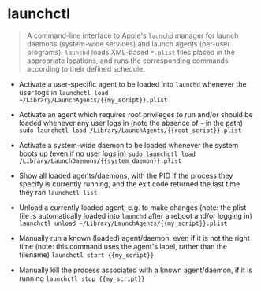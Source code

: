 # launchctl
> A command-line interface to Apple's `launchd` manager for launch daemons (system-wide services) and launch agents (per-user programs).
> `launchd` loads XML-based `*.plist` files placed in the appropriate locations, and runs the corresponding commands according to their defined schedule.

- Activate a user-specific agent to be loaded into `launchd` whenever the user logs in
`launchctl load ~/Library/LaunchAgents/{{my_script}}.plist`

- Activate an agent which requires root privileges to run and/or should be loaded whenever any user logs in (note the absence of `~` in the path)
`sudo launchctl load /Library/LaunchAgents/{{root_script}}.plist`

- Activate a system-wide daemon to be loaded whenever the system boots up (even if no user logs in)
`sudo launchctl load /Library/LaunchDaemons/{{system_daemon}}.plist`

- Show all loaded agents/daemons, with the PID if the process they specify is currently running, and the exit code returned the last time they ran
`launchctl list`

- Unload a currently loaded agent, e.g. to make changes (note: the plist file is automatically loaded into `launchd` after a reboot and/or logging in)
`launchctl unload ~/Library/LaunchAgents/{{my_script}}.plist`

- Manually run a known (loaded) agent/daemon, even if it is not the right time (note: this command uses the agent's label, rather than the filename)
`launchctl start {{my_script}}`

- Manually kill the process associated with a known agent/daemon, if it is running
`launchctl stop {{my_script}}`
